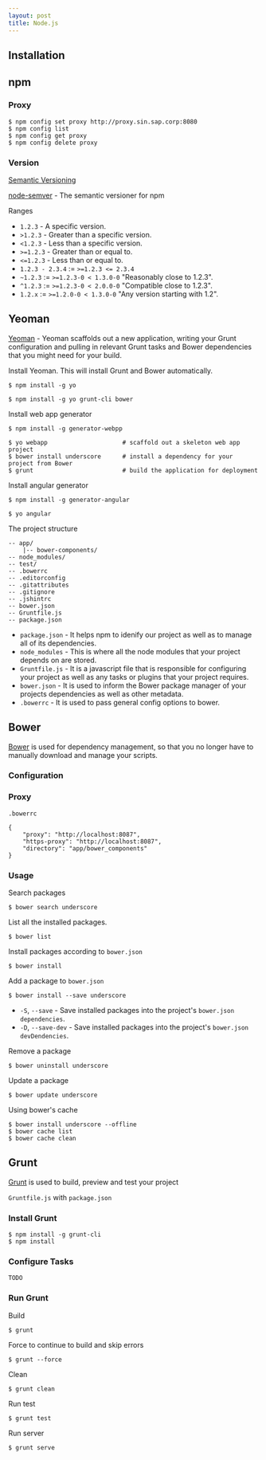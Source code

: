 ```yaml
---
layout: post
title: Node.js
---
```


## Installation

## npm

### Proxy

    $ npm config set proxy http://proxy.sin.sap.corp:8080
    $ npm config list
    $ npm config get proxy
    $ npm config delete proxy

### Version

[Semantic Versioning](http://semver.org/)

[node-semver](https://github.com/isaacs/node-semver) - The semantic versioner for npm

Ranges

* `1.2.3` - A specific version.
* `>1.2.3` - Greater than a specific version.
* `<1.2.3` - Less than a specific version.
* `>=1.2.3` - Greater than or equal to.
* `<=1.2.3` - Less than or equal to.
* `1.2.3 - 2.3.4` := `>=1.2.3 <= 2.3.4`
* `~1.2.3` := `>=1.2.3-0 < 1.3.0-0` "Reasonably close to 1.2.3".
* `^1.2.3` := `>=1.2.3-0 < 2.0.0-0` "Compatible close to 1.2.3".
* `1.2.x` := `>=1.2.0-0 < 1.3.0-0` "Any version starting with 1.2".

## Yeoman

[Yeoman](http://yeoman.io/) - Yeoman scaffolds out a new application, writing your Grunt configuration and pulling in relevant Grunt tasks and Bower dependencies that you might need for your build.

Install Yeoman. This will install Grunt and Bower automatically.

    $ npm install -g yo

    $ npm install -g yo grunt-cli bower

Install web app generator

    $ npm install -g generator-webpp

    $ yo webapp                     # scaffold out a skeleton web app project
    $ bower install underscore      # install a dependency for your project from Bower
    $ grunt                         # build the application for deployment

Install angular generator

    $ npm install -g generator-angular

    $ yo angular

The project structure

    -- app/
        |-- bower-components/
    -- node_modules/
    -- test/
    -- .bowerrc
    -- .editorconfig
    -- .gitattributes
    -- .gitignore
    -- .jshintrc
    -- bower.json
    -- Gruntfile.js
    -- package.json

* `package.json` - It helps npm to idenify our project as well as to manage all of its dependencies.
* `node_modules` - This is where all the node modules that your project depends on are stored.
* `Gruntfile.js` - It is a javascript file that is responsible for configuring your project as well as any tasks or plugins that your project requires.
* `bower.json` - It is used to inform the Bower package manager of your projects dependencies as well as other metadata.
* `.bowerrc` - It is used to pass general config options to bower.

## Bower

[Bower](http://bower.io/) is used for dependency management, so that you no longer have to manually download and manage your scripts.

### Configuration

### Proxy

`.bowerrc`

    {
        "proxy": "http://localhost:8087",
        "https-proxy": "http://localhost:8087",
        "directory": "app/bower_components"
    }


### Usage

Search packages

    $ bower search underscore

List all the installed packages.

    $ bower list

Install packages according to `bower.json`

    $ bower install

Add a package to `bower.json`

    $ bower install --save underscore

* `-S`, `--save` - Save installed packages into the project's `bower.json` `dependencies`.
* `-D`, `--save-dev` - Save installed packages into the project's `bower.json` `devDendencies`.


Remove a package

    $ bower uninstall underscore

Update a package

    $ bower update underscore

Using bower's cache

    $ bower install underscore --offline
    $ bower cache list
    $ bower cache clean

## Grunt

[Grunt](http://gruntjs.com/) is used to build, preview and test your project

`Gruntfile.js` with `package.json`

### Install Grunt

    $ npm install -g grunt-cli
    $ npm install

### Configure Tasks

    TODO

### Run Grunt

Build

    $ grunt

Force to continue to build and skip errors

    $ grunt --force

Clean

    $ grunt clean

Run test

    $ grunt test

Run server

    $ grunt serve

